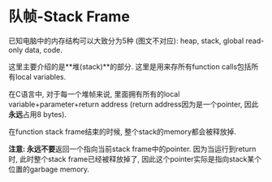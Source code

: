 # 队帧-Stack Frame

已知电脑中的内存结构可以大致分为5种 (图文不对应): heap, stack, global read-only data, code.

这里主要介绍的是**堆(stack)**的部分. 这里是用来存所有function calls包括所有local variables.

在C语言中, 对于每一个堆帧来说, 里面拥有所有的local variable+parameter+return address (return address因为是一个pointer, 因此**永远**占用8 bytes).

在function stack frame结束的时候, 整个stack的memory都会被释放掉.

**注意: 永远不要**返回一个指向当前stack frame中的pointer. 因为当运行到return时, 此时整个stack frame已经被释放掉了, 因此这个pointer实际是指向stack某个位置的garbage memory.

